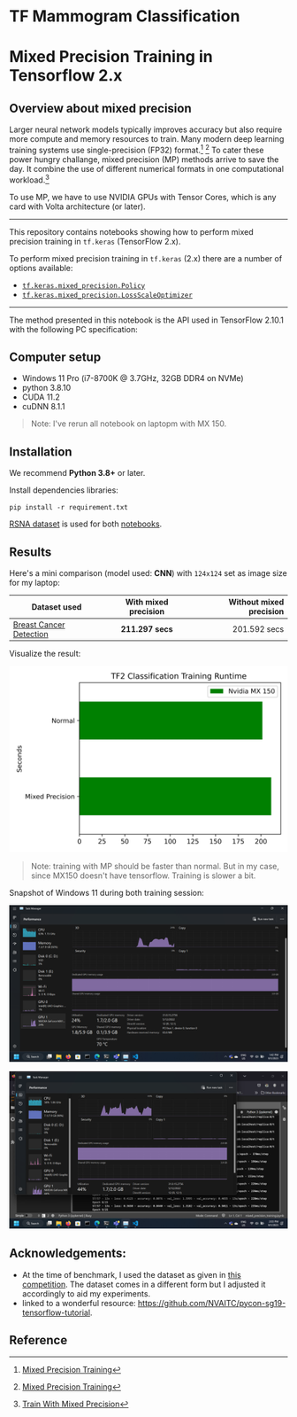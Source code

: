 # TF Mammogram Classification

# Mixed Precision Training in Tensorflow 2.x

## Overview about mixed precision

Larger neural network models typically improves accuracy but also require more compute and memory resources to train. Many modern deep learning training systems use single-precision (FP32) format.[^1] [^3] To cater these power hungry challange, mixed precision (MP) methods arrive to save the day. It combine the use of different numerical formats in one computational workload.[^2]

To use MP, we have to use NVIDIA GPUs with Tensor Cores, which is any card with Volta architecture (or later).

---

This repository contains notebooks showing how to perform mixed precision training in `tf.keras` (TensorFlow 2.x). 

To perform mixed precision training in `tf.keras` (2.x) there are a number of options available:

- [`tf.keras.mixed_precision.Policy`](https://www.tensorflow.org/guide/mixed_precision)
- [`tf.keras.mixed_precision.LossScaleOptimizer`](https://www.tensorflow.org/guide/mixed_precision#training_the_model_with_a_custom_training_loop)

---

The method presented in this notebook is the API used in TensorFlow 2.10.1 with the following PC specification:

## Computer setup

+ Windows 11 Pro (i7-8700K @ 3.7GHz, 32GB DDR4 on NVMe)
+ python 3.8.10
+ CUDA 11.2
+ cuDNN 8.1.1

> Note: I've rerun all notebook on laptopm with MX 150.

## Installation

We recommend **Python 3.8+**  or later.

Install dependencies libraries:

```
pip install -r requirement.txt
```

[RSNA dataset](https://www.kaggle.com/competitions/rsna-breast-cancer-detection/data) is used for both [notebooks](https://github.com/knabenphysik/tf-mammogram-classification/tree/main/notebook).


## Results

Here's a mini comparison (model used: **CNN**) with `124x124` set as image size for my laptop:

| Dataset used        | With mixed precision | Without mixed precision |
|---------------------|:--------------------:|------------------------:|
| [Breast Cancer Detection](https://www.kaggle.com/competitions/rsna-breast-cancer-detection/data) |      **211.297 secs**     |       201.592 secs       |

Visualize the result:

![alt text](asset/comparison.jpg "TF Runtime")

> Note: training with MP should be faster than normal. But in my case, since MX150 doesn't have tensorflow. Training is slower a bit.


Snapshot of Windows 11 during both training session:

![alt text](asset/normal.png "TF Normal Training")

![alt text](asset/mp_training.png "TF MP Training")

## Acknowledgements:
- At the time of benchmark, I used the dataset as given in [this competition](https://www.kaggle.com/competitions/rsna-breast-cancer-detection/data). The dataset comes in a different form but I adjusted it accordingly to aid my experiments. 
- linked to a wonderful resource: https://github.com/NVAITC/pycon-sg19-tensorflow-tutorial. 

## Reference

[^1]: [Mixed Precision Training](https://arxiv.org/abs/1710.03740)
[^2]: [Train With Mixed Precision](https://docs.nvidia.com/deeplearning/performance/mixed-precision-training/index.html)
[^3]: [Mixed Precision Training](https://blog.paperspace.com/mixed-precision-training-overview/)